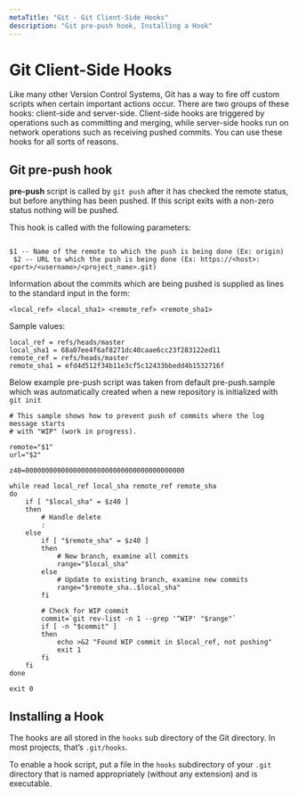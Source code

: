 ```yaml
---
metaTitle: "Git - Git Client-Side Hooks"
description: "Git pre-push hook, Installing a Hook"
---
```


# Git Client-Side Hooks


Like many other Version Control Systems, Git has a way to fire off custom scripts when certain important actions occur. There are two groups of these hooks: client-side and server-side. Client-side hooks are triggered by operations such as committing and merging, while server-side hooks run on network operations such as receiving pushed commits. You can use these hooks for all sorts of reasons.



## Git pre-push hook


**pre-push** script is called by `git push` after it has checked the remote status, but before anything has been pushed.  If this script exits with a non-zero status nothing will be pushed.

This hook is called with the following parameters:

```

$1 -- Name of the remote to which the push is being done (Ex: origin)
 $2 -- URL to which the push is being done (Ex: https://<host>:<port>/<username>/<project_name>.git)

```

Information about the commits which are being pushed is supplied as lines to the standard input in the form:

```git
<local_ref> <local_sha1> <remote_ref> <remote_sha1>

```

Sample values:

```git
local_ref = refs/heads/master
local_sha1 = 68a07ee4f6af8271dc40caae6cc23f283122ed11
remote_ref = refs/heads/master
remote_sha1 = efd4d512f34b11e3cf5c12433bbedd4b1532716f

```

Below example pre-push script was taken from default pre-push.sample which was automatically created when a new repository is initialized with `git init`

```git
# This sample shows how to prevent push of commits where the log message starts
# with "WIP" (work in progress).

remote="$1"
url="$2"

z40=0000000000000000000000000000000000000000

while read local_ref local_sha remote_ref remote_sha
do
    if [ "$local_sha" = $z40 ]
    then
        # Handle delete
        :
    else
        if [ "$remote_sha" = $z40 ]
        then
            # New branch, examine all commits
            range="$local_sha"
        else
            # Update to existing branch, examine new commits
            range="$remote_sha..$local_sha"
        fi

        # Check for WIP commit
        commit=`git rev-list -n 1 --grep '^WIP' "$range"`
        if [ -n "$commit" ]
        then
            echo >&2 "Found WIP commit in $local_ref, not pushing"
            exit 1
        fi
    fi
done

exit 0

```



## Installing a Hook


The hooks are all stored in the `hooks` sub directory of the Git directory. In most projects, that’s `.git/hooks`.

To enable a hook script, put a file in the `hooks` subdirectory of your `.git` directory that is named appropriately (without any extension) and is executable.

